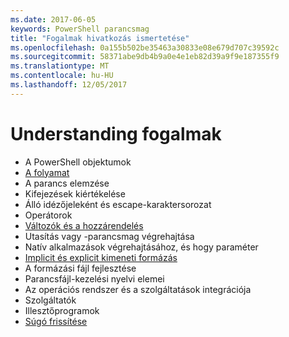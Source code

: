 ```yaml
---
ms.date: 2017-06-05
keywords: PowerShell parancsmag
title: "Fogalmak hivatkozás ismertetése"
ms.openlocfilehash: 0a155b502be35463a30833e08e679d707c39592c
ms.sourcegitcommit: 58371abe9db4b9a0e4e1eb82d39a9f9e187355f9
ms.translationtype: MT
ms.contentlocale: hu-HU
ms.lasthandoff: 12/05/2017
---
```

# <a name="understanding-concepts"></a>Understanding fogalmak

*  A PowerShell objektumok  
*  [A folyamat](./fundamental/understanding-the-windows-powershell-pipeline.md)
*  A parancs elemzése
*  Kifejezések kiértékelése
*  Álló idézőjeleként és escape-karaktersorozat
*  Operátorok
*  [Változók és a hozzárendelés](./fundamental/using-variables-to-store-objects.md)
*  Utasítás vagy -parancsmag végrehajtása
*  Natív alkalmazások végrehajtásához, és hogy paraméter
*  [Implicit és explicit kimeneti formázás](./cookbooks/using-format-commands-to-change-output-view.md)
*  A formázási fájl fejlesztése
*  Parancsfájl-kezelési nyelvi elemei
*  Az operációs rendszer és a szolgáltatások integrációja
*  Szolgáltatók
*  Illesztőprogramok
*  [Súgó frissítése](/powershell/module/Microsoft.PowerShell.Core/Update-Help)

